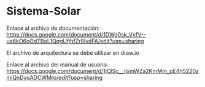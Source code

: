 # Sistema-Solar

Enlace al archivo de documentación:
https://docs.google.com/document/d/1DWg0sk_VvfV--ua6kO6oOdTBoL1QqgUfjhfZr8IvdFA/edit?usp=sharing

El archivo de arquitectura se debe utilizar en draw.io

Enlace al archivo del manual de usuario:
https://docs.google.com/document/d/1jQlSc__jlxmWZa2KmMm_pE4h5220zmjQnDyqADCWMro/edit?usp=sharing
